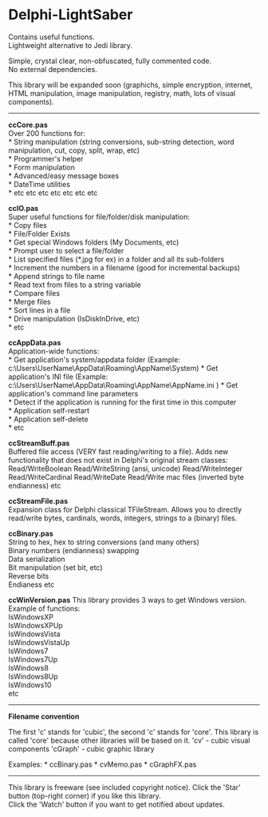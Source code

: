 # Delphi-LightSaber  
Contains useful functions.   
Lightweight alternative to Jedi library.   

Simple, crystal clear, non-obfuscated, fully commented code.   
No external dependencies.   
  
This library will be expanded soon (graphichs, simple encryption, internet, HTML manipulation, image manipulation, registry, math, lots of visual components).

_________________


**ccCore.pas**  
  Over 200 functions for:  
     * String manipulation (string conversions, sub-string detection, word manipulation, cut, copy, split, wrap, etc)  
     * Programmer's helper  
     * Form manipulation  
     * Advanced/easy message boxes  
     * DateTime utilities  
     * etc etc etc etc etc etc etc 
    
    
**ccIO.pas**  
  Super useful functions for file/folder/disk manipulation:  
     * Copy files   
     * File/Folder Exists    
     * Get special Windows folders (My Documents, etc)  
     * Prompt user to select a file/folder  
     * List specified files (*.jpg for ex) in a folder and all its sub-folders  
     * Increment the numbers in a filename (good for incremental backups)  
     * Append strings to file name  
     * Read text from files to a string variable  
     * Compare files  
     * Merge files  
     * Sort lines in a file  
     * Drive manipulation (IsDiskInDrive, etc)    
     * etc  
     
     
**ccAppData.pas**  
  Application-wide functions:  
     * Get application's system/appdata folder  (Example: c:\Users\UserName\AppData\Roaming\AppName\System\)
     * Get application's INI file  (Example: c:\Users\UserName\AppData\Roaming\AppName\AppName.ini )
     * Get application's command line parameters  
     * Detect if the application is running for the first time in this computer  
     * Application self-restart  
     * Application self-delete  
     * etc   
     
**ccStreamBuff.pas**  
     Buffered file access (VERY fast reading/writing to a file). 
     Adds new functionality that does not exist in Delphi's original stream classes:
       Read/WriteBoolean
       Read/WriteString (ansi, unicode)
       Read/WriteInteger
       Read/WriteCardinal
       Read/WriteDate
       Read/Write mac files (inverted byte endianness) 
       etc   
     
**ccStreamFile.pas**  
     Expansion class for Delphi classical TFileStream. Allows you to directly read/write bytes, cardinals, words, integers, strings to a (binary) files.  
     
**ccBinary.pas**  
     String to hex, hex to string conversions (and many others)  
     Binary numbers (endianness) swapping  
     Data serialization  
     Bit manipulation (set bit, etc)  
     Reverse bits  
     Endianess
     etc   

**ccWinVersion.pas**
     This library provides 3 ways to get Windows version.  
     Example of functions:   
       IsWindowsXP  
       IsWindowsXPUp  
       IsWindowsVista    
       IsWindowsVistaUp  
       IsWindows7  
       IsWindows7Up  
       IsWindows8  
       IsWindows8Up  
       IsWindows10  
       etc   

_____

**Filename convention**

The first 'c' stands for 'cubic', the second 'c' stands for 'core'. 
This library is called 'core' because other libraries will be based on it. 
'cv' - cubic visual components
'cGraph' - cubic graphic library

Examples: 
     * ccBinary.pas
     * cvMemo.pas
     * cGraphFX.pas


_____

This library is freeware (see included copyright notice).
Click the 'Star' button (top-right corner) if you like this library.  
Click the 'Watch' button if you want to get notified about updates.  
